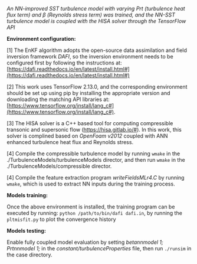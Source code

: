 *An NN-improved SST turbulence model with varying Prt (turbulence heat flux term) and β (Reynolds stress term) was trained, and the NN-SST turbulence model is coupled with the HISA solver through the TensorFlow API*

**Environment configuration:**

[1] The EnKF algorithm adopts the open-source data assimilation and field inversion framework *DAFI*, so the inversion environment needs to be configured first by following the instructions at:
[https://dafi.readthedocs.io/en/latest/install.html#](https://dafi.readthedocs.io/en/latest/install.html#)

[2] This work uses TensorFlow 2.13.0, and the corresponding environment should be set up using pip by installing the appropriate version and downloading the matching API libraries at: [https://www.tensorflow.org/install/lang_c#](https://www.tensorflow.org/install/lang_c#).

[3] The HISA solver is a C++ based tool for computing compressible transonic and supersonic flow (https://hisa.gitlab.io/#). In this work, this solver is complined based on *OpenFoam v2012* coupled with ANN enhanced turbulence heat flux and Reynolds stress.

[4] Compile the compressible turbulence model by running `wmake` in the ./TurbulenceModels/turbulenceModels director, and then run `wmake` in the ./TurbulenceModels/compressible director.

[4] Compile the feature extraction program *writeFieldsMLr4.C* by running `wmake`, which is used to extract NN inputs during the training process.

**Models training:**

Once the above environment is installed, the training program can be executed by running: `python /path/to/bin/dafi dafi.in`, by running the `pltmisfit.py` to plot the convergence history

**Models testing:**

Enable fully coupled model evaluation by setting *betannmodel 1; Prtnnmodel 1;* in the *constant/turbulenceProperties* file, then run `./runsim` in the case directory.



